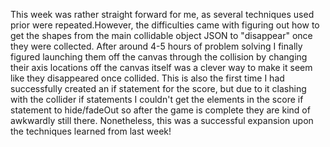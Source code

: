 This week was rather straight forward for me, as several techniques used prior were repeated.However, the difficulties came with figuring out how to get the shapes from the main collidable object JSON to "disappear" once they were collected. After around 4-5 hours of problem solving I finally figured launching them off the canvas through the collision by changing their axis locations off the canvas itself was a clever way to make it seem like they disappeared once collided. This is also the first time I had successfully created an if statement for the score, but due to it clashing with the collider if statements I couldn't get the elements in the score if statement to hide/fadeOut so after the game is complete they are kind of awkwardly still there. Nonetheless, this was a successful expansion upon the techniques learned from last week!